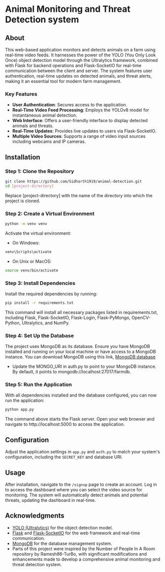 # Animal Monitoring and Threat Detection system

## About 

This web-based application monitors and detects animals on a farm using real-time video feeds. It harnesses the power of the YOLO (You Only Look Once) object detection model through the Ultralytics framework, combined with Flask for backend operations and Flask-SocketIO for real-time communication between the client and server. The system features user authentication, real-time updates on detected animals, and threat alerts, making it an essential tool for modern farm management.

### Key Features

- **User Authentication**: Secures access to the application.
- **Real-Time Video Feed Processing**: Employs the YOLOv8 model for instantaneous animal detection.
- **Web Interface**: Offers a user-friendly interface to display detected animals and threats.
- **Real-Time Updates**: Provides live updates to users via Flask-SocketIO.
- **Multiple Video Sources**: Supports a range of video input sources including webcams and IP cameras.

## Installation

### Step 1: Clone the Repository

```bash
git clone https://github.com/Sidharth1919/animal-detection.git
cd [project-directory]
```
Replace [project-directory] with the name of the directory into which the project is cloned.

### Step 2: Create a Virtual Environment

```bash
python -m venv venv
```
Activate the virtual environment:

- On Windows:
```bash
venv\Scripts\activate
```
- On Unix or MacOS:
```bash
source venv/bin/activate
```

### Step 3: Install Dependencies
Install the required dependencies by running:

```bash
pip install -r requirements.txt
```
This command will install all necessary packages listed in requirements.txt, including Flask, Flask-SocketIO, Flask-Login, Flask-PyMongo, OpenCV-Python, Ultralytics, and NumPy.

### Step 4: Set Up the Database
The project uses MongoDB as its database. Ensure you have MongoDB installed and running on your local machine or have access to a MongoDB instance. You can download MongoDB using this link, [MongoDB database](https://www.mongodb.com/try/download/community)

- Update the MONGO_URI in auth.py to point to your MongoDB instance. By default, it points to mongodb://localhost:27017/farmdb.

### Step 5: Run the Application
With all dependencies installed and the database configured, you can now run the application:

```bash
python app.py
```
The command above starts the Flask server. Open your web browser and navigate to http://localhost:5000 to access the application.
## Configuration

Adjust the application settings in `app.py` and `auth.py` to match your system's configuration, including the `SECRET_KEY` and database URI.

## Usage

After installation, navigate to the `/signup` page to create an account. Log in to access the dashboard where you can select the video source for monitoring. The system will automatically detect animals and potential threats, updating the dashboard in real-time.

## Acknowledgments

- [YOLO (Ultralytics)](https://ultralytics.com/yolo) for the object detection model.
- [Flask](https://flask.palletsprojects.com/) and [Flask-SocketIO](https://flask-socketio.readthedocs.io/en/latest/) for the web framework and real-time communication.
- [MongoDB](https://www.mongodb.com/) for the database management system.
- Parts of this project were inspired by the Number of People In A Room repository by Ramesh86-TurBo, with significant modifications and enhancements made to develop a comprehensive animal monitoring and threat detection system.

